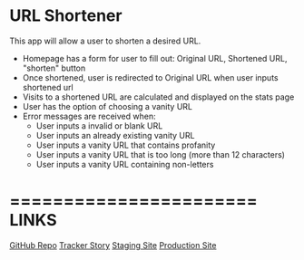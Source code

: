 URL Shortener
================

This app will allow a user to shorten a desired URL.

* Homepage has a form for user to fill out: Original URL, Shortened URL, "shorten" button
* Once shortened, user is redirected to Original URL when user inputs shortened url
* Visits to a shortened URL are calculated and displayed on the stats page
* User has the option of choosing a vanity URL
* Error messages are received when:
  * User inputs a invalid or blank URL
  * User inputs an already existing vanity URL
  * User inputs a vanity URL that contains profanity
  * User inputs a vanity URL that is too long (more than 12 characters)
  * User inputs a vanity URL containing non-letters



=======================
LINKS
=======================
[GitHub Repo](https://github.com/craftninja/url_shortener)
[Tracker Story](https://www.pivotaltracker.com/n/projects/1047396)
[Staging Site](tnybby.herokuapp.com)
[Production Site](tny.herokuapp.com)